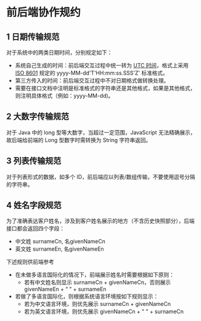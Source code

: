 # 前后端协作规约

## 1 日期传输规范

对于系统中的两类日期时间，分别规定如下：

- 系统自己生成的时间：前后端交互过程中统一转为 [UTC 时间](https://zh.wikipedia.org/wiki/%E5%8D%8F%E8%B0%83%E4%B8%96%E7%95%8C%E6%97%B6)，格式上采用 [ISO 8601](https://zh.wikipedia.org/wiki/ISO_8601) 规定的 yyyy-MM-dd'T'HH:mm:ss.SSS'Z' 标准格式。
- 第三方传入的时间：前后端交互过程中不对日期格式做转换处理。
- 需要在接口文档中注明是标准格式的字符串还是其他格式，如果是其他格式，则注明具体格式（例如：yyyy-MM-dd)。

## 2 大数字传输规范

对于 Java 中的 long 型等大数字，当超过一定范围，JavaScript 无法精确展示，故后端给前端的 Long 型数字时需转换为 String 字符串返回。

## 3 列表传输规范

对于列表形式的数据，如多个 ID，前后端应以列表/数组传输，不要使用逗号分隔的字符串。

## 4 姓名字段规范

为了准确表达客户姓名，涉及到客户姓名展示的地方（不含历史快照部分），后端接口都会返回四个字段：

- 中文姓 surnameCn, 名givenNameCn
- 英文姓 surnameEn, 名givenNameEn

下述规则供前端参考

- 在未做多语言国际化的情况下，前端展示姓名时需要根据如下原则：
  - 若有中文姓名则显示 surnameCn + givenNameCn，否则展示   givenNameEn + “ ” + surnameEn
- 若做了多语言国际化，则根据系统语言环境按如下规则显示：
  - 若为中文语言环境，则优先展示 surnameCn + givenNameCn
  - 若为英文语言环境，则优先展示 givenNameCn + " " + surnameCn
